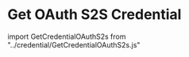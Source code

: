 # Get OAuth S2S Credential

import GetCredentialOAuthS2s from "../credential/GetCredentialOAuthS2s.js"

<GetCredentialOAuthS2s />
